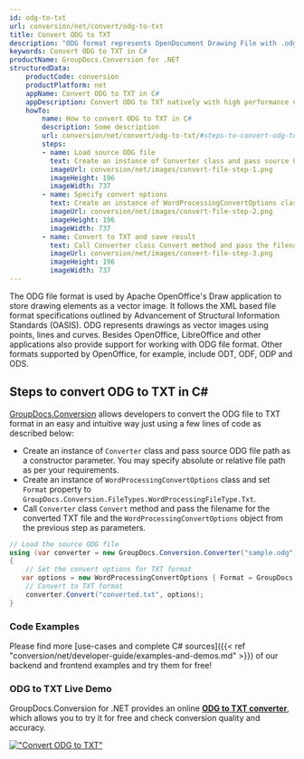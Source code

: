 ```yaml
---
id: odg-to-txt
url: conversion/net/convert/odg-to-txt
title: Convert ODG to TXT
description: "ODG format represents OpenDocument Drawing File with .odg extension. Learn how to convert ODG to TXT file programmatically in C# language using GroupDocs.Conversion for .NET library."
keywords: Convert ODG to TXT in C#
productName: GroupDocs.Conversion for .NET
structuredData:
    productCode: conversion
    productPlatform: net
    appName: Convert ODG to TXT in C#
    appDescription: Convert ODG to TXT natively with high performance using C# language and server side GroupDocs.Conversion for .NET APIs, without the use of any software like Microsoft or Open Office.
    howTo:
        name: How to convert ODG to TXT in C# 
        description: Some description
        url: conversion/net/convert/odg-to-txt/#steps-to-convert-odg-to-txt-in-c
        steps:
        - name: Load source ODG file 
          text: Create an instance of Converter class and pass source ODG file path as a constructor parameter. You may specify absolute or relative file path as per your requirements. 
          imageUrl: conversion/net/images/convert-file-step-1.png
          imageHeight: 196
          imageWidth: 737
        - name: Specify convert options 
          text: Create an instance of WordProcessingConvertOptions class.
          imageUrl: conversion/net/images/convert-file-step-2.png
          imageHeight: 196
          imageWidth: 737
        - name: Convert to TXT and save result 
          text: Call Converter class Convert method and pass the filename for the converted HTML file and the WordProcessingConvertOptions object from the previous step as parameters.
          imageUrl: conversion/net/images/convert-file-step-3.png
          imageHeight: 196
          imageWidth: 737
---
```


The ODG file format is used by Apache OpenOffice's Draw application to store drawing elements as a vector image. It follows the XML based file format specifications outlined by Advancement of Structural Information Standards (OASIS). ODG represents drawings as vector images using points, lines and curves. Besides OpenOffice, LibreOffice and other applications also provide support for working with ODG file format. Other formats supported by OpenOffice, for example, include ODT, ODF, ODP and ODS.

## Steps to convert ODG to TXT in C#

[GroupDocs.Conversion](https://products.groupdocs.com/conversion/net) allows developers to convert the ODG file to TXT format in an easy and intuitive way just using a few lines of code as described below:

* Create an instance of `Converter` class and pass source ODG file path as a constructor parameter. You may specify absolute or relative file path as per your requirements. 
* Create an instance of `WordProcessingConvertOptions` class and set `Format` property to `GroupDocs.Conversion.FileTypes.WordProcessingFileType.Txt`.
* Call `Converter` class `Convert` method and pass the filename for the converted TXT file and the `WordProcessingConvertOptions` object from the previous step as parameters.

```csharp
// Load the source ODG file
using (var converter = new GroupDocs.Conversion.Converter("sample.odg"))
{
    // Set the convert options for TXT format
   var options = new WordProcessingConvertOptions { Format = GroupDocs.Conversion.FileTypes.WordProcessingFileType.Txt };
    // Convert to TXT format
    converter.Convert("converted.txt", options);
}
```

### Code Examples

Please find more [use-cases and complete C# sources]({{< ref "conversion/net/developer-guide/examples-and-demos.md" >}}) of our backend and frontend examples and try them for free!

### ODG to TXT Live Demo

GroupDocs.Conversion for .NET provides an online [**ODG to TXT converter**](https://products.groupdocs.app/conversion/odg-to-txt), which allows you to try it for free and check conversion quality and accuracy.

[!["Convert ODG to TXT"](conversion/net/images/convert-to-txt/convert-odg-to-txt.png)](https://products.groupdocs.app/conversion/odg-to-txt)
